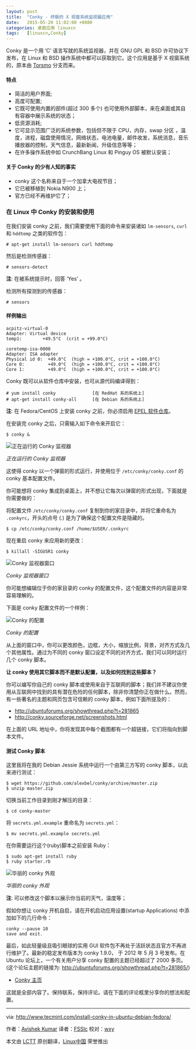 ```yaml
---
layout: post
title:	"Conky - 终极的 X 视窗系统监视器应用"
date:	2015-05-20 11:02:00 +0800 
categories:	桌面应用 linuxcn 
tags:	[linuxcn,Conky]
---
```



Conky 是一个用 ‘C’ 语言写就的系统监视器，并在 GNU GPL 和 BSD 许可协议下发布，在 Linux 和 BSD 操作系统中都可以获取到它。这个应用是基于 X 视窗系统的，原本由 [Torsmo](http://torsmo.sourceforge.net/) 分支而来。


#### 特点


* 简洁的用户界面;
* 高度可配置;
* 它既可使用内置的部件(超过 300 多个) 也可使用外部脚本，来在桌面或其自有容器中展示系统的状态；
* 低资源消耗;
* 它可显示范围广泛的系统参数，包括但不限于 CPU，内存，swap 分区 ，温度，进程，磁盘使用情况，网络状态，电池电量，邮件收发，系统消息，音乐播放器的控制，天气信息，最新新闻，升级信息等等；
* 在许多操作系统中如 CrunchBang Linux 和 Pinguy OS 被默认安装；


#### 关于 Conky 的少有人知的事实


* conky 这个名称来自于一个加拿大电视节目；
* 它已被移植到 Nokia N900 上；
* 官方已经不再维护它了；


### 在 Linux 中 Conky 的安装和使用


在我们安装 conky 之前，我们需要使用下面的命令来安装诸如 `lm-sensors`, `curl` 和 `hddtemp` 之类的软件包：



```
# apt-get install lm-sensors curl hddtemp

```

然后是检测传感器：



```
# sensors-detect

```

**注**: 在被系统提示时，回答 ‘Yes’ 。


检测所有探测到的传感器：



```
# sensors

```

#### 样例输出



```
acpitz-virtual-0
Adapter: Virtual device
temp1:        +49.5°C  (crit = +99.0°C)

coretemp-isa-0000
Adapter: ISA adapter
Physical id 0:  +49.0°C  (high = +100.0°C, crit = +100.0°C)
Core 0:         +49.0°C  (high = +100.0°C, crit = +100.0°C)
Core 1:         +49.0°C  (high = +100.0°C, crit = +100.0°C)

```

Conky 既可以从软件仓库中安装，也可从源代码编译得到：



```
# yum install conky              [在 RedHat 系的系统上]
# apt-get install conky-all      [在 Debian 系的系统上]

```

**注**: 在 Fedora/CentOS 上安装 conky 之前，你必须启用 [EPEL 软件仓库](/article-2324-1.html)。


在安装完 conky 之后，只需输入如下命令来开启它：



```
$ conky &

```

![正在运行的 Conky 监视器](/Asserts/Images/album/201505/19/230536j2r85ol5ojuy8a5y.jpg)


*正在运行的 Conky 监视器*


这使得 conky 以一个弹窗的形式运行，并使用位于 `/etc/conky/conky.conf` 的 conky 基本配置文件。


你可能想将 conky 集成到桌面上，并不想让它每次以弹窗的形式出现，下面就是你需要做的：


将配置文件 `/etc/conky/conky.conf` 复制到你的家目录中，并将它重命名为 `.conkyrc`，开头的点号 (.) 是为了确保这个配置文件是隐藏的。



```
$ cp /etc/conky/conky.conf /home/$USER/.conkyrc

```

现在重启 conky 来应用新的更改：



```
$ killall -SIGUSR1 conky

```

![Conky 监视器窗口](/Asserts/Images/album/201505/19/230538ox0f5l8fx2dbkfm9.jpg)


*Conky 监视器窗口*


你可能想编辑位于你的家目录的 conky 的配置文件，这个配置文件的内容是非常容易理解的。


下面是 conky 配置文件的一个样例：


![Conky 的配置](/Asserts/Images/album/201505/19/230540xkr7gr7bj9girz0x.jpg)


*Conky 的配置*


从上面的窗口中，你可以更改颜色，边框，大小，缩放比例，背景，对齐方式及几个其他属性。通过为不同的 conky 窗口设定不同的对齐方式，我们可以同时运行几个 conky 脚本。


**让 conky 使用其它脚本而不是默认配置，以及如何找到这些脚本？**


你可以编写你自己的 conky 脚本或使用来自于互联网的脚本；我们并不建议你使用从互联网中找到的具有潜在危险的任何脚本，除非你清楚你正在做什么。然而，有一些著名的主题和网页包含可信赖的 conky 脚本，例如下面所提及的：


* <http://ubuntuforums.org/showthread.php?t=281865>
* <http://conky.sourceforge.net/screenshots.html>


在上面的 URL 地址中，你将发现其中每个截图都有一个超链接，它们将指向到脚本文件。


#### 测试 Conky 脚本


这里我将在我的 Debian Jessie 系统中运行一个由第三方写的 conky 脚本，以此来进行测试：



```
$ wget https://github.com/alexbel/conky/archive/master.zip
$ unzip master.zip 

```

切换当前工作目录到刚才解压的目录：



```
$ cd conky-master

```

将 `secrets.yml.example` 重命名为 `secrets.yml`：



```
$ mv secrets.yml.example secrets.yml

```

在你需要运行这个(ruby)脚本之前安装 Ruby：



```
$ sudo apt-get install ruby
$ ruby starter.rb 

```

![华丽的 conky 外观](/Asserts/Images/album/201505/19/230541wmm15yrmym0122ri.jpg)


*华丽的 conky 外观*


**注**: 可以修改这个脚本以展示你当前的天气，温度等；


假如你想让 conky 开机自启，请在开机启动应用设置(startup Applications) 中添加如下的几行命令：



```
conky --pause 10 
save and exit.

```

最后，如此轻量级且吸引眼球的实用 GUI 软件包不再处于活跃状态且官方不再进行维护了。最新的稳定发布版本为 conky 1.9.0， 于 2012 年 5 月 3 号发布。在 Ubuntu 论坛上，一个有关用户分享 conky 配置的主题已经超过了 2000 多页。(这个论坛主题的链接为: <http://ubuntuforums.org/showthread.php?t=281865/>)


* [Conky 主页](http://conky.sourceforge.net/)


这就是全部内容了。保持联系，保持评论。请在下面的评论框里分享你的想法和配置。




---


via: <http://www.tecmint.com/install-conky-in-ubuntu-debian-fedora/>


作者：[Avishek Kumar](http://www.tecmint.com/author/avishek/) 译者：[FSSlc](https://github.com/FSSlc) 校对：[wxy](https://github.com/wxy)


本文由 [LCTT](https://github.com/LCTT/TranslateProject) 原创翻译，[Linux中国](http://linux.cn/) 荣誉推出
